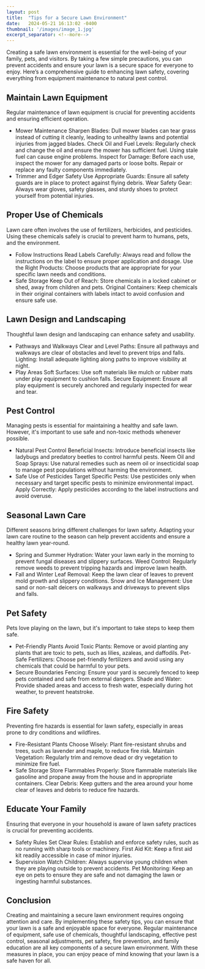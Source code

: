 ```yaml
---
layout: post
title:  "Tips for a Secure Lawn Environment"
date:   2024-05-21 16:13:02 -0400
thumbnail: '/images/image_1.jpg'
excerpt_separator: <!--more-->
---
```

Creating a safe lawn environment is essential for the well-being of your family, pets, and visitors. <!--more-->By taking a few simple precautions, you can prevent accidents and ensure your lawn is a secure space for everyone to enjoy. Here’s a comprehensive guide to enhancing lawn safety, covering everything from equipment maintenance to natural pest control.

## Maintain Lawn Equipment
Regular maintenance of lawn equipment is crucial for preventing accidents and ensuring efficient operation.
* Mower Maintenance
Sharpen Blades: Dull mower blades can tear grass instead of cutting it cleanly, leading to unhealthy lawns and potential injuries from jagged blades.
Check Oil and Fuel Levels: Regularly check and change the oil and ensure the mower has sufficient fuel. Using stale fuel can cause engine problems.
Inspect for Damage: Before each use, inspect the mower for any damaged parts or loose bolts. Repair or replace any faulty components immediately.
* Trimmer and Edger Safety
Use Appropriate Guards: Ensure all safety guards are in place to protect against flying debris.
Wear Safety Gear: Always wear gloves, safety glasses, and sturdy shoes to protect yourself from potential injuries.

## Proper Use of Chemicals
Lawn care often involves the use of fertilizers, herbicides, and pesticides. Using these chemicals safely is crucial to prevent harm to humans, pets, and the environment.
* Follow Instructions
Read Labels Carefully: Always read and follow the instructions on the label to ensure proper application and dosage.
Use the Right Products: Choose products that are appropriate for your specific lawn needs and conditions.
* Safe Storage
Keep Out of Reach: Store chemicals in a locked cabinet or shed, away from children and pets.
Original Containers: Keep chemicals in their original containers with labels intact to avoid confusion and ensure safe use.

## Lawn Design and Landscaping
Thoughtful lawn design and landscaping can enhance safety and usability.
* Pathways and Walkways
Clear and Level Paths: Ensure all pathways and walkways are clear of obstacles and level to prevent trips and falls.
Lighting: Install adequate lighting along paths to improve visibility at night.
* Play Areas
Soft Surfaces: Use soft materials like mulch or rubber mats under play equipment to cushion falls.
Secure Equipment: Ensure all play equipment is securely anchored and regularly inspected for wear and tear.

## Pest Control
Managing pests is essential for maintaining a healthy and safe lawn. However, it's important to use safe and non-toxic methods whenever possible.
* Natural Pest Control
Beneficial Insects: Introduce beneficial insects like ladybugs and predatory beetles to control harmful pests.
Neem Oil and Soap Sprays: Use natural remedies such as neem oil or insecticidal soap to manage pest populations without harming the environment.
* Safe Use of Pesticides
Target Specific Pests: Use pesticides only when necessary and target specific pests to minimize environmental impact.
Apply Correctly: Apply pesticides according to the label instructions and avoid overuse.

## Seasonal Lawn Care
Different seasons bring different challenges for lawn safety. Adapting your lawn care routine to the season can help prevent accidents and ensure a healthy lawn year-round.
* Spring and Summer
Hydration: Water your lawn early in the morning to prevent fungal diseases and slippery surfaces.
Weed Control: Regularly remove weeds to prevent tripping hazards and improve lawn health.
* Fall and Winter
Leaf Removal: Keep the lawn clear of leaves to prevent mold growth and slippery conditions.
Snow and Ice Management: Use sand or non-salt deicers on walkways and driveways to prevent slips and falls.

## Pet Safety
Pets love playing on the lawn, but it's important to take steps to keep them safe.
* Pet-Friendly Plants
Avoid Toxic Plants: Remove or avoid planting any plants that are toxic to pets, such as lilies, azaleas, and daffodils.
Pet-Safe Fertilizers: Choose pet-friendly fertilizers and avoid using any chemicals that could be harmful to your pets.
* Secure Boundaries
Fencing: Ensure your yard is securely fenced to keep pets contained and safe from external dangers.
Shade and Water: Provide shaded areas and access to fresh water, especially during hot weather, to prevent heatstroke.

## Fire Safety
Preventing fire hazards is essential for lawn safety, especially in areas prone to dry conditions and wildfires.
* Fire-Resistant Plants
Choose Wisely: Plant fire-resistant shrubs and trees, such as lavender and maple, to reduce fire risk.
Maintain Vegetation: Regularly trim and remove dead or dry vegetation to minimize fire fuel.
* Safe Storage
Store Flammables Properly: Store flammable materials like gasoline and propane away from the house and in appropriate containers.
Clear Debris: Keep gutters and the area around your home clear of leaves and debris to reduce fire hazards.

## Educate Your Family
Ensuring that everyone in your household is aware of lawn safety practices is crucial for preventing accidents.
* Safety Rules
Set Clear Rules: Establish and enforce safety rules, such as no running with sharp tools or machinery.
First Aid Kit: Keep a first aid kit readily accessible in case of minor injuries.
* Supervision
Watch Children: Always supervise young children when they are playing outside to prevent accidents.
Pet Monitoring: Keep an eye on pets to ensure they are safe and not damaging the lawn or ingesting harmful substances.

## Conclusion
Creating and maintaining a secure lawn environment requires ongoing attention and care. By implementing these safety tips, you can ensure that your lawn is a safe and enjoyable space for everyone. Regular maintenance of equipment, safe use of chemicals, thoughtful landscaping, effective pest control, seasonal adjustments, pet safety, fire prevention, and family education are all key components of a secure lawn environment. With these measures in place, you can enjoy peace of mind knowing that your lawn is a safe haven for all.
